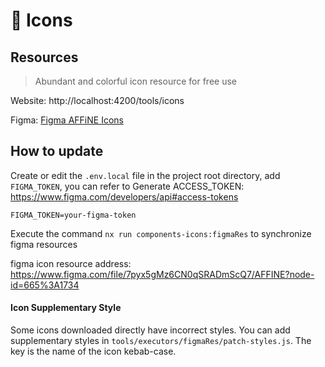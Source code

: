 # 🌱 Icons

## Resources

> Abundant and colorful icon resource for free use

Website: http://localhost:4200/tools/icons

Figma: [Figma AFFiNE Icons](https://www.figma.com/file/7pyx5gMz6CN0qSRADmScQ7/AFFINE?node-id=665%3A1734)

## How to update

Create or edit the `.env.local` file in the project root directory, add `FIGMA_TOKEN`, you can refer to Generate ACCESS\_TOKEN: https://www.figma.com/developers/api#access-tokens

```
FIGMA_TOKEN=your-figma-token
```

Execute the command `nx run components-icons:figmaRes` to synchronize figma resources

figma icon resource address: https://www.figma.com/file/7pyx5gMz6CN0qSRADmScQ7/AFFINE?node-id=665%3A1734

#### Icon Supplementary Style

Some icons downloaded directly have incorrect styles. You can add supplementary styles in `tools/executors/figmaRes/patch-styles.js`. The key is the name of the icon kebab-case.
